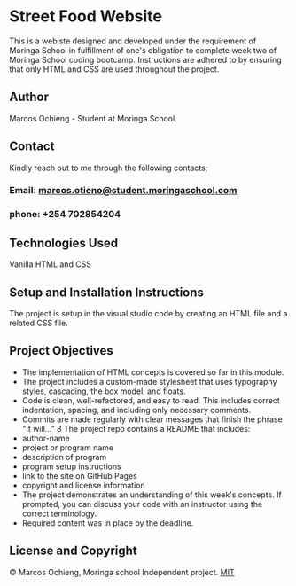 # Street Food Website
This is a webiste designed and developed under the requirement of Moringa School in fulfillment of one's obligation to complete week two of Moringa School coding bootcamp. Instructions are adhered to by ensuring that only HTML and CSS are used throughout the project.

## Author
 Marcos Ochieng - Student at Moringa School.

 ## Contact
 Kindly reach out to me through the following contacts;

 ### Email: marcos.otieno@student.moringaschool.com
 ### phone: +254 702854204

 ## Technologies Used
 Vanilla HTML and CSS

 ## Setup and Installation Instructions
 The project is setup in the visual studio code by creating an HTML file and a related CSS file.

 ## Project Objectives
 * The implementation of HTML concepts is covered so far in this module.
 * The project includes a custom-made stylesheet that uses typography styles, cascading, the box     model, and floats.
* Code is clean, well-refactored, and easy to read. This includes correct indentation, spacing, and including only necessary comments.
* Commits are made regularly with clear messages that finish  the phrase "It will…"
8 The project repo contains a README that includes:
* author-name
* project or program name
* description of program
* program setup instructions
* link to the site on GitHub Pages
* copyright and license information
* The project demonstrates an understanding of this week's concepts. If prompted, you can discuss your code with an instructor using the correct terminology.
* Required content was in place by the deadline.

## License and Copyright
© Marcos Ochieng, Moringa school Independent project. [MIT](https://choosealicense.com/licenses/mit/)

